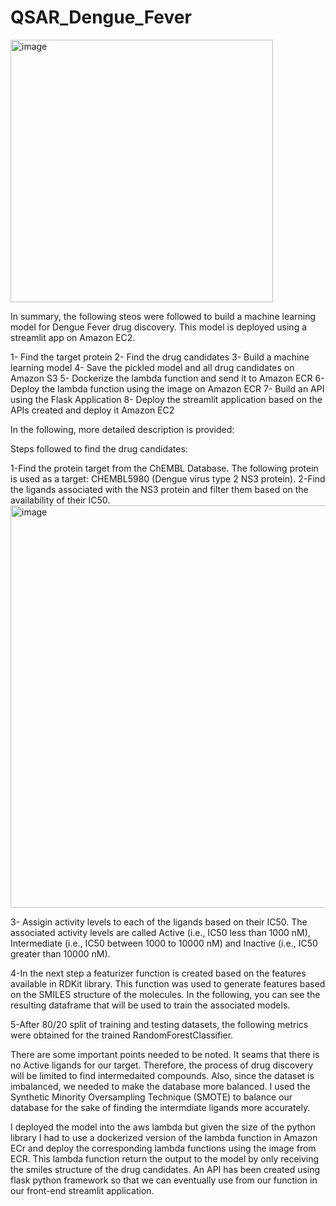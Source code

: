 # QSAR_Dengue_Fever
<img width="420" alt="image" src="https://github.com/user-attachments/assets/cb95b98b-403b-4746-8bbe-8c9e3b4ed0c3">


In summary, the following steos were followed to build a machine learning model for Dengue Fever drug discovery. This model is deployed using a streamlit app on Amazon EC2.

1- Find the target protein
2- Find the drug candidates
3- Build a machine learning model
4- Save the pickled model and all drug candidates on Amazon S3
5- Dockerize the lambda function and send it to Amazon ECR
6- Deploy the lambda function using the image on Amazon ECR
7- Build an API using the Flask Application
8- Deploy the streamlit application based on the APIs created and deploy it Amazon EC2


In the following, more detailed description is provided:

Steps followed to find the drug candidates:

1-Find the protein target from the ChEMBL Database. The following protein is used as a target:
CHEMBL5980 (Dengue virus type 2 NS3 protein).
2-Find the ligands associated with the NS3 protein and filter them based on the availability of their IC50.
<img width="644" alt="image" src="https://github.com/user-attachments/assets/7e2d2c43-ca42-4342-be04-e8693b9cf6e0">

3- Assigin activity levels to each of the ligands based on their IC50. The associated activity levels are called Active (i.e., IC50 less than 1000 nM), Intermediate (i.e., IC50 between 1000 to 10000 nM) and Inactive (i.e., IC50 greater than 10000 nM).

4-In the next step a featurizer function is created based on the features available in RDKit library. This function was used to generate features based on the SMILES structure of the molecules. In the following, you can see the resulting dataframe that will be used to train the associated models.

5-After 80/20 split of training and testing datasets, the following metrics were obtained for the trained RandomForestClassifier.

There are some important points needed to be noted. It seams that there is no Active ligands for our target. Therefore, the process of drug discovery will be limited to find intermedaited compounds. Also, since the dataset is imbalanced, we needed to make the database more balanced. I used the Synthetic Minority Oversampling Technique (SMOTE) to balance our database for the sake of finding the intermdiate ligands more accurately.


I deployed the model into the aws lambda but given the size of the python library I had to use a dockerized version of the lambda function in Amazon ECr and deploy the corresponding lambda functions using the image from ECR. This lambda function return the output to the model by only receiving the smiles structure of the drug candidates. An API has been created using flask python framework so that we can eventually use from our function in our front-end streamlit application. 

